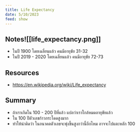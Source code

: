 ```yaml
---
title: Life Expectancy
date: 5/10/2023
feed: show
---
```

## Notes![[life_expectancy.png]]
- ในปี 1900 โดยเฉลี่ยนแล้ว คนมีอายุขัย 31-32
- ในปี 2019 - 2020 โดยเฉลี่ยนแล้ว คนมีอายุขัย 72-73
## Resources
- https://en.wikipedia.org/wiki/Life_expectancy
## Summary
- ถ้าเราเกิดใน 100 - 200 ปีที่แล้ว แปลว่าเราใกล้หมดอายุขัยแล้ว
- ใน 100 ปีตัวเลขก้าวกระโดดสูงมาก
- ทำให้น่าคิดว่า ในอนาคตตัวเลขจะพุ่งขึ้นสูงกว่านี้อีกไหม อาจจะไปแตะหลัก 100